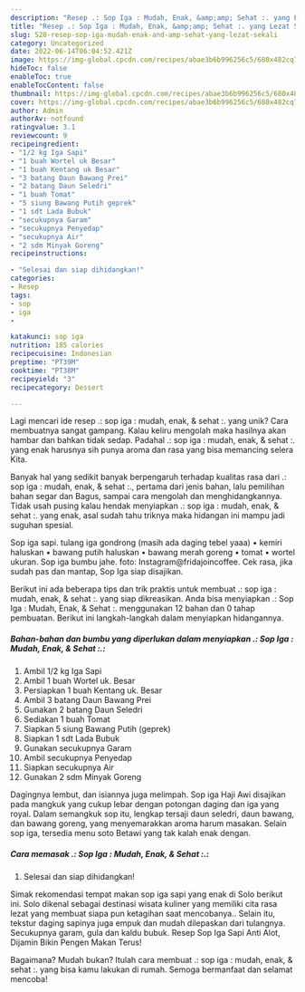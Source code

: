 ```yaml
---
description: "Resep .: Sop Iga : Mudah, Enak, &amp;amp; Sehat :. yang Lezat Sekali"
title: "Resep .: Sop Iga : Mudah, Enak, &amp;amp; Sehat :. yang Lezat Sekali"
slug: 528-resep-sop-iga-mudah-enak-and-amp-sehat-yang-lezat-sekali
category: Uncategorized
date: 2022-06-14T06:04:52.421Z
image: https://img-global.cpcdn.com/recipes/abae3b6b996256c5/680x482cq70/sop-iga-mudah-enak-sehat-foto-resep-utama.jpg
hideToc: false
enableToc: true
enableTocContent: false
thumbnail: https://img-global.cpcdn.com/recipes/abae3b6b996256c5/680x482cq70/sop-iga-mudah-enak-sehat-foto-resep-utama.jpg
cover: https://img-global.cpcdn.com/recipes/abae3b6b996256c5/680x482cq70/sop-iga-mudah-enak-sehat-foto-resep-utama.jpg
author: Admin
authorAv: notfound
ratingvalue: 3.1
reviewcount: 9
recipeingredient:
- "1/2 kg Iga Sapi"
- "1 buah Wortel uk Besar"
- "1 buah Kentang uk Besar"
- "3 batang Daun Bawang Prei"
- "2 batang Daun Seledri"
- "1 buah Tomat"
- "5 siung Bawang Putih geprek"
- "1 sdt Lada Bubuk"
- "secukupnya Garam"
- "secukupnya Penyedap"
- "secukupnya Air"
- "2 sdm Minyak Goreng"
recipeinstructions:

- "Selesai dan siap dihidangkan!"
categories:
- Resep
tags:
- sop
- iga
- 

katakunci: sop iga  
nutrition: 185 calories
recipecuisine: Indonesian
preptime: "PT39M"
cooktime: "PT38M"
recipeyield: "3"
recipecategory: Dessert

---
```





Lagi mencari ide resep .: sop iga : mudah, enak, &amp; sehat :. yang unik? Cara membuatnya sangat gampang. Kalau keliru mengolah maka hasilnya akan hambar dan bahkan tidak sedap. Padahal .: sop iga : mudah, enak, &amp; sehat :. yang enak harusnya sih punya aroma dan rasa yang bisa memancing selera Kita.





Banyak hal yang sedikit banyak berpengaruh terhadap kualitas rasa dari .: sop iga : mudah, enak, &amp; sehat :., pertama dari jenis bahan, lalu pemilihan bahan segar dan Bagus, sampai cara mengolah dan menghidangkannya. Tidak usah pusing kalau hendak menyiapkan .: sop iga : mudah, enak, &amp; sehat :. yang enak,      asal sudah tahu triknya maka hidangan ini mampu jadi suguhan spesial.














Sop iga sapi. tulang iga gondrong (masih ada daging tebel yaaa) • kemiri haluskan • bawang putih haluskan • bawang merah goreng • tomat • wortel ukuran. Sop iga bumbu jahe. foto: Instagram@fridajoincoffee. Cek rasa, jika sudah pas dan mantap, Sop Iga siap disajikan.






Berikut ini ada beberapa tips dan trik praktis untuk membuat .: sop iga : mudah, enak, &amp; sehat :. yang siap dikreasikan. Anda bisa menyiapkan .: Sop Iga : Mudah, Enak, &amp; Sehat :. menggunakan 12 bahan dan 0 tahap pembuatan. Berikut ini langkah-langkah dalam menyiapkan hidangannya.

<!--inarticleads1-->

##### Bahan-bahan dan bumbu yang diperlukan dalam menyiapkan .: Sop Iga : Mudah, Enak, &amp; Sehat :.:

1. Ambil 1/2 kg Iga Sapi
1. Ambil 1 buah Wortel uk. Besar
1. Persiapkan 1 buah Kentang uk. Besar
1. Ambil 3 batang Daun Bawang Prei
1. Gunakan 2 batang Daun Seledri
1. Sediakan 1 buah Tomat
1. Siapkan 5 siung Bawang Putih (geprek)
1. Siapkan 1 sdt Lada Bubuk
1. Gunakan secukupnya Garam
1. Ambil secukupnya Penyedap
1. Siapkan secukupnya Air
1. Gunakan 2 sdm Minyak Goreng


Dagingnya lembut, dan isiannya juga melimpah. Sop iga Haji Awi disajikan pada mangkuk yang cukup lebar dengan potongan daging dan iga yang royal. Dalam semangkuk sop itu, lengkap tersaji daun seledri, daun bawang, dan bawang goreng, yang menyemarakkan aroma harum masakan. Selain sop iga, tersedia menu soto Betawi yang tak kalah enak dengan. 

<!--inarticleads2-->

##### Cara memasak .: Sop Iga : Mudah, Enak, &amp; Sehat :.:


1. Selesai dan siap dihidangkan!

Simak rekomendasi tempat makan sop iga sapi yang enak di Solo berikut ini. Solo dikenal sebagai destinasi wisata kuliner yang memiliki cita rasa lezat yang membuat siapa pun ketagihan saat mencobanya.. Selain itu, tekstur daging sapinya juga empuk dan mudah dilepaskan dari tulangnya. Secukupnya garam, gula dan kaldu bubuk. Resep Sop Iga Sapi Anti Alot, Dijamin Bikin Pengen Makan Terus! 

Bagaimana? Mudah bukan? Itulah cara membuat .: sop iga : mudah, enak, &amp; sehat :. yang bisa kamu lakukan di rumah. Semoga bermanfaat dan selamat mencoba!
